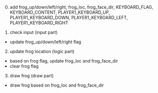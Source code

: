 0. add frog_up/down/left/right, frog_loc, frog_face_dir, KEYBOARD_FLAG, KEYBOARD_CONTENT, PLAYER1_KEYBOARD_UP, PLAYER1_KEYBOARD_DOWN, PLAYER1_KEYBOARD_LEFT, PLAYER1_KEYBOARD_RIGHT


1. check input (input part)
 - update frog_up/down/left/right flag

2. update frog location (logic part)
 - based on frog flag, update frog_loc and frog_face_dir
 - clear frog flag

3. draw frog (draw part)
 - draw frog based on frog_loc and frog_face_dir